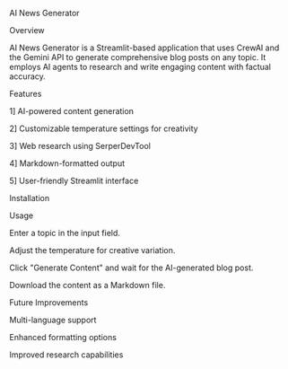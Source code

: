 AI News Generator

Overview

AI News Generator is a Streamlit-based application that uses CrewAI and the Gemini API to generate comprehensive blog posts on any topic. It employs AI agents to research and write engaging content with factual accuracy.

Features

  1] AI-powered content generation
  
  2] Customizable temperature settings for creativity
  
  3] Web research using SerperDevTool
  
  4] Markdown-formatted output
  
  5] User-friendly Streamlit interface

Installation

Usage

Enter a topic in the input field.

Adjust the temperature for creative variation.

Click "Generate Content" and wait for the AI-generated blog post.

Download the content as a Markdown file.

Future Improvements

Multi-language support

Enhanced formatting options

Improved research capabilities
